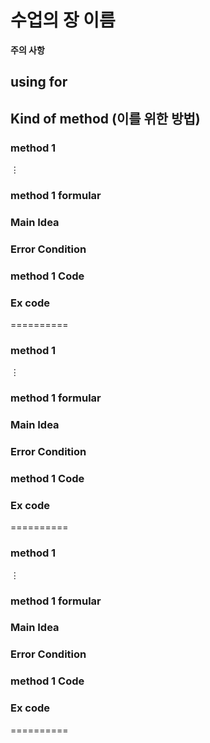  # 수업의 장 이름
  **주의 사항**
## using for

## Kind of method (이를 위한 방법)
  ### method 1
  $\vdots$
  
### method 1 formular

### Main Idea

### Error Condition

### method 1 Code

### Ex code

==========
  ### method 1
  $\vdots$
  
### method 1 formular

### Main Idea

### Error Condition

### method 1 Code

### Ex code

==========

  ### method 1
  $\vdots$
  
### method 1 formular

### Main Idea

### Error Condition

### method 1 Code

### Ex code

==========

